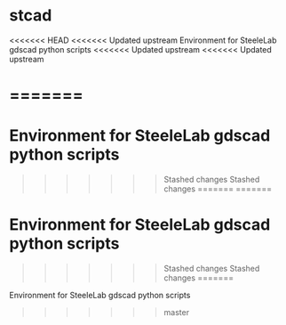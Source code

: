 # stcad
<<<<<<< HEAD
<<<<<<< Updated upstream
Environment for SteeleLab gdscad python scripts
<<<<<<< Updated upstream
<<<<<<< Updated upstream

=======
=======
# Environment for SteeleLab gdscad python scripts
>>>>>>> Stashed changes
>>>>>>> Stashed changes
=======
=======
# Environment for SteeleLab gdscad python scripts
>>>>>>> Stashed changes
>>>>>>> Stashed changes
=======

Environment for SteeleLab gdscad python scripts
>>>>>>> master
